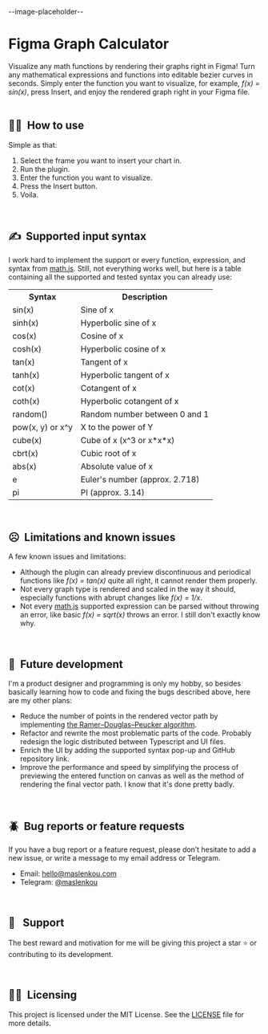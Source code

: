 --image-placeholder--

# Figma Graph Calculator
Visualize any math functions by rendering their graphs right in Figma!
Turn any mathematical expressions and functions into editable bezier curves in seconds. Simply enter the function you want to visualize, for example, *f(x) = sin(x)*, press Insert, and enjoy the rendered graph right in your Figma file. 
<br />
 
<!-- ## 🚀  Quick start
<br /> -->

## 👩‍🏫  How to use
Simple as that:
1. Select the frame you want to insert your chart in.
2. Run the plugin.
3. Enter the function you want to visualize.
4. Press the Insert button.
5. Voila.
<br />

## ✍️  Supported input syntax
I work hard to implement the support or every function, expression, and syntax from [math.js](https://mathjs.org/docs/reference/functions.html). Still, not everything works well, but here is a table containing all the supported and tested syntax you can already use:
<table>
  <tbody>
    <tr valign="top">
      <th>
        Syntax
      </th>
      <th>
        Description
      </th>
    </tr>
    <tr valign="top">
      <td>
        sin(x)
      </td>
      <td>
        Sine of x
      </td>
    </tr>
    <tr valign="top">
      <td>
        sinh(x)
      </td>
      <td>
        Hyperbolic sine of x
      </td>
    </tr>
    <tr valign="top">
      <td>
        cos(x)
      </td>
      <td>
        Cosine of x
      </td>
    </tr>
    <tr valign="top">
      <td>
        cosh(x)
      </td>
      <td>
        Hyperbolic cosine of x
      </td>
    </tr>
    <tr valign="top">
      <td>
        tan(x)
      </td>
      <td>
        Tangent of x
      </td>
    </tr>
    <tr valign="top">
      <td>
        tanh(x)
      </td>
      <td>
        Hyperbolic tangent of x
      </td>
    </tr>
    <tr valign="top">
      <td>
        cot(x)
      </td>
      <td>
        Cotangent of x
      </td>
    </tr>
    <tr valign="top">
      <td>
        coth(x)
      </td>
      <td>
        Hyperbolic cotangent of x
      </td>
    </tr>
    <tr valign="top">
      <td>
        random()
      </td>
      <td>
        Random number between 0 and 1
      </td>
    </tr>
    <tr valign="top">
      <td>
        pow(x, y) or x^y
      </td>
      <td>
        X to the power of Y
      </td>
    </tr>
    <tr valign="top">
      <td>
        cube(x)
      </td>
      <td>
        Cube of x (x^3 or x*x*x)
      </td>
    </tr>
    <tr valign="top">
      <td>
        cbrt(x)
      </td>
      <td>
        Cubic root of x
      </td>
    </tr>
    <tr valign="top">
      <td>
        abs(x)
      </td>
      <td>
        Absolute value of x
      </td>
    </tr>
    <tr valign="top">
      <td>
        e
      </td>
      <td>
        Euler's number (approx. 2.718)
      </td>
    </tr>
    <tr valign="top">
      <td>
        pi
      </td>
      <td>
        PI (approx. 3.14)
      </td>
    </tr>
  </tbody>
</table>
<br />

## ☹️  Limitations and known issues
A few known issues and limitations:
* Although the plugin can already preview discontinuous and periodical functions like *f(x) = tan(x)* quite all right, it cannot render them properly.
* Not every graph type is rendered and scaled in the way it should, especially functions with abrupt changes like *f(x) = 1/x*.
* Not every [math.js](mathjs.org/) supported expression can be parsed without throwing an error, like basic *f(x) = sqrt(x)* throws an error. I still don't exactly know why.
<br />

## 👀  Future development
I'm a product designer and programming is only my hobby, so besides basically learning how to code and fixing the bugs described above, here are my other plans:
* Reduce the number of points in the rendered vector path by implementing [the Ramer–Douglas–Peucker algorithm](https://en.wikipedia.org/wiki/Ramer%E2%80%93Douglas%E2%80%93Peucker_algorithm).
* Refactor and rewrite the most problematic parts of the code. Probably redesign the logic distributed between Typescript and UI files.
* Enrich the UI by adding the supported syntax pop-up and GitHub repository link.
* Improve the performance and speed by simplifying the process of previewing the entered function on canvas as well as the method of rendering the final vector path. I know that it's done pretty badly. 
<br />

## 🪲  Bug reports or feature requests
If you have a bug report or a feature request, please don’t hesitate to add a new issue, or write a message to my email address or Telegram.
* Email: [hello@maslenkou.com](mailto:hello@maslenkou.com)
* Telegram: [@maslenkou](t.me/maslenkou)
<br />

## 🫡    Support
The best reward and motivation for me will be giving this project a star ⭐️ or contributing to its development.
<br />

 
## 👩‍⚖️  Licensing
This project is licensed under the MIT License. See the [LICENSE](https://github.com/maslenkou/figma-graph-calculator/blob/main/LICENSE) file for more details.
